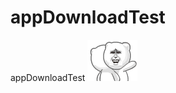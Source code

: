 # appDownloadTest
appDownloadTest
 ![image](https://github.com/anotherCPL/images/blob/master/20141127104914.gif?raw=true)
